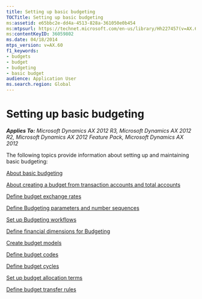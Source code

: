 ```yaml
---
title: Setting up basic budgeting
TOCTitle: Setting up basic budgeting
ms:assetid: e65bbc2e-dd4a-4513-828a-361050e0b454
ms:mtpsurl: https://technet.microsoft.com/en-us/library/Hh227457(v=AX.60)
ms:contentKeyID: 36059802
ms.date: 04/18/2014
mtps_version: v=AX.60
f1_keywords:
- budgets
- budget
- budgeting
- basic budget
audience: Application User
ms.search.region: Global
---
```


# Setting up basic budgeting 


_**Applies To:** Microsoft Dynamics AX 2012 R3, Microsoft Dynamics AX 2012 R2, Microsoft Dynamics AX 2012 Feature Pack, Microsoft Dynamics AX 2012_

The following topics provide information about setting up and maintaining basic budgeting:

[About basic budgeting](about-basic-budgeting.md)

[About creating a budget from transaction accounts and total accounts](about-creating-a-budget-from-transaction-accounts-and-total-accounts.md)

[Define budget exchange rates](define-budget-exchange-rates.md)

[Define Budgeting parameters and number sequences](define-budgeting-parameters-and-number-sequences.md)

[Set up Budgeting workflows](set-up-budgeting-workflows.md)

[Define financial dimensions for Budgeting](define-financial-dimensions-for-budgeting.md)

[Create budget models](create-budget-models.md)

[Define budget codes](define-budget-codes.md)

[Define budget cycles](define-budget-cycles.md)

[Set up budget allocation terms](set-up-budget-allocation-terms.md)

[Define budget transfer rules](define-budget-transfer-rules.md)

  


